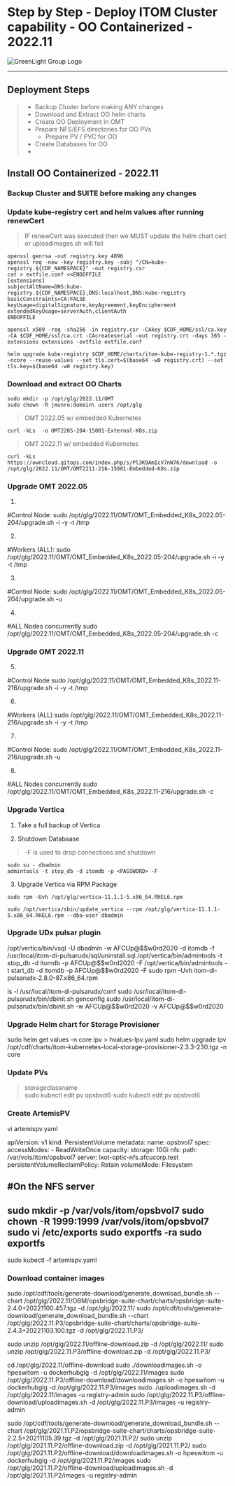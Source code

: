 # Step by Step - Deploy ITOM Cluster capability - OO Containerized - 2022.11
![GreenLight Group Logo](https://assets.website-files.com/5ebcb9396faf10d8f7644479/5ed6a066891af295a039860f_GLGLogolrg-p-500.png)

---

## Deployment Steps
> - Backup Cluster before making ANY changes
> - Download and Extract OO helm charts
> - Create OO Deployment in OMT
> - Prepare NFS/EFS directories for OO PVs
>   - Prepare PV / PVC for OO
> - Create Databases for OO
> - 
 
## Install OO Containerized - 2022.11

### Backup Cluster and SUITE before making any changes

### Update kube-registry cert and helm values after running renewCert
> IF renewCert was executed then we MUST update the helm chart cert or uploadimages.sh will fail
```
openssl genrsa -out registry.key 4096
openssl req -new -key registry.key -subj "/CN=kube-registry.${CDF_NAMESPACE}" -out registry.csr
cat > extfile.conf <<ENDOFFILE
[extensions]
subjectAltName=DNS:kube-registry.${CDF_NAMESPACE},DNS:localhost,DNS:kube-registry
basicConstraints=CA:FALSE
keyUsage=digitalSignature,keyAgreement,keyEncipherment
extendedKeyUsage=serverAuth,clientAuth
ENDOFFILE
```
```
openssl x509 -req -sha256 -in registry.csr -CAkey $CDF_HOME/ssl/ca.key -CA $CDF_HOME/ssl/ca.crt -CAcreateserial -out registry.crt -days 365 -extensions extensions -extfile extfile.conf
```
```
helm upgrade kube-registry $CDF_HOME/charts/itom-kube-registry-1.*.tgz  -ncore --reuse-values --set tls.cert=$(base64 -w0 registry.crt) --set tls.key=$(base64 -w0 registry.key)
```

### Download and extract OO Charts  
```
sudo mkdir -p /opt/glg/2022.11/OMT
sudo chown -R jmunro:domain\ users /opt/glg
```

> OMT 2022.05 w/ embedded Kubernetes
```
curl -kLs  -o OMT2205-204-15001-External-K8s.zip
```
> OMT 2022.11 w/ embedded Kubernetes  
```
curl -kLs https://owncloud.gitops.com/index.php/s/Pl3K9AmIcV7nW76/download -o /opt/glg/2022.11/OMT/OMT2211-216-15001-Embedded-K8s.zip
```



### Upgrade OMT 2022.05
1.
#Control Node:
sudo /opt/glg/2022.11/OMT/OMT_Embedded_K8s_2022.05-204/upgrade.sh -i -y -t /tmp

2.
#Workers (ALL):
sudo /opt/glg/2022.11/OMT/OMT_Embedded_K8s_2022.05-204/upgrade.sh -i -y -t /tmp

3.
#Control Node:
sudo /opt/glg/2022.11/OMT/OMT_Embedded_K8s_2022.05-204/upgrade.sh -u

4.
#ALL Nodes concurrently
sudo /opt/glg/2022.11/OMT/OMT_Embedded_K8s_2022.05-204/upgrade.sh -c


### Upgrade OMT 2022.11
5.
#Control Node
sudo /opt/glg/2022.11/OMT/OMT_Embedded_K8s_2022.11-216/upgrade.sh -i -y -t /tmp

6.
#Workers (ALL)
sudo /opt/glg/2022.11/OMT/OMT_Embedded_K8s_2022.11-216/upgrade.sh -i -y -t /tmp

7.
#Control Node:
sudo /opt/glg/2022.11/OMT/OMT_Embedded_K8s_2022.11-216/upgrade.sh -u

8.
#ALL Nodes concurrently
sudo /opt/glg/2022.11/OMT/OMT_Embedded_K8s_2022.11-216/upgrade.sh -c


### Upgrade Vertica
1. Take a full backup of Vertica

2. Shutdown Databaase
> -F is used to drop connections and shutdown
```
sudo su - dbadmin
admintools -t stop_db -d itomdb -p <PASSWORD> -F
```

3. Upgrade Vertica via RPM Package
```
sudo rpm -Uvh /opt/glg/vertica-11.1.1-5.x86_64.RHEL6.rpm
```
```
sudo /opt/vertica/sbin/update_vertica --rpm /opt/glg/vertica-11.1.1-5.x86_64.RHEL6.rpm --dba-user dbadmin
```

### Upgrade UDx pulsar plugin
/opt/vertica/bin/vsql -U dbadmin -w AFCUp@\$\$w0rd2020 -d itomdb -f /usr/local/itom-di-pulsarudx/sql/uninstall.sql
/opt/vertica/bin/admintools -t stop_db -d itomdb -p AFCUp@\$\$w0rd2020 -F
/opt/vertica/bin/admintools -t start_db -d itomdb -p AFCUp@\$\$w0rd2020 -F
sudo rpm -Uvh itom-di-pulsarudx-2.8.0-87.x86_64.rpm

ls -l /usr/local/itom-di-pulsarudx/conf
sudo /usr/local/itom-di-pulsarudx/bin/dbinit.sh genconfig
sudo /usr/local/itom-di-pulsarudx/bin/dbinit.sh -w AFCUp@\$\$w0rd2020 -v
AFCUp@$$w0rd2020


### Upgrade Helm chart for Storage Provisioner
sudo helm get values -n core lpv > hvalues-lpv.yaml
sudo helm upgrade lpv /opt/cdf/charts/itom-kubernetes-local-storage-provisioner-2.3.3-230.tgz -n core

### Update PVs
> storageclassname  
sudo kubectl edit pv opsbvol5
sudo kubectl edit pv opsbvol6


### Create ArtemisPV
vi artemispv.yaml

apiVersion: v1
kind: PersistentVolume
metadata:
  name: opsbvol7
spec:
  accessModes:
    - ReadWriteOnce
  capacity:
    storage: 10Gi
  nfs:
    path: /var/vols/itom/opsbvol7
    server: lxot-optic-nfs.afcucorp.test
  persistentVolumeReclaimPolicy: Retain
  volumeMode: Filesystem

#On the NFS server
---
sudo mkdir -p /var/vols/itom/opsbvol7
sudo chown -R 1999:1999 /var/vols/itom/opsbvol7
sudo vi /etc/exports
sudo exportfs -ra
sudo exportfs
---

sudo kubectl -f artemispv.yaml

### Download container images
sudo /opt/cdf/tools/generate-download/generate_download_bundle.sh --chart /opt/glg/2022.11/OBM/opsbridge-suite-chart/charts/opsbridge-suite-2.4.0+20221100.457.tgz -d /opt/glg/2022.11/
sudo /opt/cdf/tools/generate-download/generate_download_bundle.sh --chart /opt/glg/2022.11.P3/opsbridge-suite-chart/charts/opsbridge-suite-2.4.3+20221103.100.tgz -d /opt/glg/2022.11.P3/

sudo unzip /opt/glg/2022.11/offline-download.zip -d /opt/glg/2022.11/
sudo unzip /opt/glg/2022.11.P3/offline-download.zip -d /opt/glg/2022.11.P3/

cd /opt/glg/2022.11/offline-download
sudo ./downloadimages.sh -o hpeswitom -u dockerhubglg -d /opt/glg/2022.11/images
sudo /opt/glg/2022.11.P3/offline-download/downloadimages.sh -o hpeswitom -u dockerhubglg -d /opt/glg/2022.11.P3/images
sudo ./uploadimages.sh -d /opt/glg/2022.11/images -u registry-admin
sudo /opt/glg/2022.11.P3/offline-download/uploadimages.sh -d /opt/glg/2022.11.P3/images -u registry-admin

sudo /opt/cdf/tools/generate-download/generate_download_bundle.sh --chart /opt/glg/2021.11.P2/opsbridge-suite-chart/charts/opsbridge-suite-2.2.5+20211105.39.tgz -d /opt/glg/2021.11.P2/
sudo unzip /opt/glg/2021.11.P2/offline-download.zip -d /opt/glg/2021.11.P2/
sudo /opt/glg/2021.11.P2/offline-download/downloadimages.sh -o hpeswitom -u dockerhubglg -d /opt/glg/2021.11.P2/images
sudo /opt/glg/2021.11.P2/offline-download/uploadimages.sh -d /opt/glg/2021.11.P2/images -u registry-admin